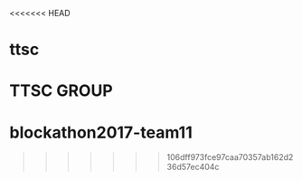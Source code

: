 <<<<<<< HEAD
# ttsc
TTSC GROUP
=======
# blockathon2017-team11
>>>>>>> 106dff973fce97caa70357ab162d236d57ec404c
